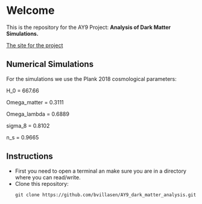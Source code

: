# Welcome

This is the repository for the AY9 Project: **Analysis of Dark Matter Simulations.**

<a href="https://bvillasen.github.io/blog/ay9project/" >The site for the project </a>

## Numerical Simulations  

For the simulations we use the Plank 2018 cosmological parameters:

H_0 = 667.66

Omega_matter = 0.3111

Omega_lambda = 0.6889

sigma_8 = 0.8102

n_s = 0.9665


## Instructions

<ul>

<li> First you need to open a terminal an make sure you are in a directory where you can read/write. </li>

<li> Clone this repository:</li>

```
git clone https://github.com/bvillasen/AY9_dark_matter_analysis.git
```


</ul>
